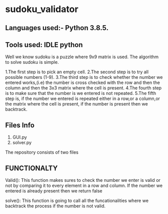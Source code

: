 # sudoku_validator

## Languages used:- Python 3.8.5.
## Tools used: IDLE python


Well we know sudoku is a puzzle where 9x9 matrix is used.
The algorithm to solve sudoku is simple.

1.The first step is to pick an empty cell.
2.The second step is to try all possible numbers (1-9).
3.The third step is to check whether the number we entered works,(i.e) the number is cross checked with the row and then the column and then the 3x3 matrix where the cell is present. 
4.The fourth step is to make sure that the number is we entered is not repeated.
5.The fifth step is, if the number we entered is repeated either in a row,or a column,or the matrix where the cell is present, if the number is present then we backtrack. 

## Files Info
1. GUI.py
2. solver.py

The repository consists of two files
## FUNCTIONALTY

Valid():
	This function makes sures to check the number we enter is valid or not by comparing it to every element in a row and column. If the number we entered is already present then we return false

solve():
	This function is going to call all the funcationalities where we backtrack the process if the number is not valid.
